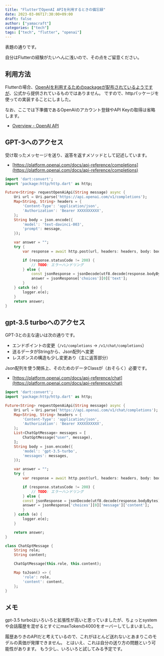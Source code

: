 ```yaml
---
title: "FlutterでOpenAI APIを利用するときの備忘録"
date: 2023-03-06T17:30:00+09:00
draft: false
author: ["yamacraft"]
categories: ["tech"]
tags: ["tech", "flutter", "openai"]
---
```


表題の通りです。

自分はFlutterの経験がたいへんに浅いので、その点をご留意ください。

## 利用方法

Flutterの場合、[OpenAIを利用するためのpackageが配布されているようですが](https://pub.dev/packages/openai_client)、公式から提供されているものではありません。
ですので、httpパッケージを使っての実装することにしました。

なお、ここでは下準備であるOpenAIのアカウント登録やAPI Keyの取得は省略します。

* [Overview \- OpenAI API](https://platform.openai.com/overview)

## GPT-3へのアクセス

受け取ったメッセージを送り、返答を返すメソッドとして記述しています。

* [https://platform.openai.com/docs/api-reference/completions](https://platform.openai.com/docs/api-reference/completions)

```dart
import 'dart:convert';
import 'package:http/http.dart' as http;

Future<String> requestOpenAiApi(String message) async {
    Uri url = Uri.parse('https://api.openai.com/v1/completions');
    Map<String, String> headers = {
        'Content-Type': 'application/json',
        'Authorization': 'Bearer XXXXXXXXXX',
    };
    String body = json.encode({
        'model': 'text-davinci-003',
        'prompt': message,
    });

    var answer = "";
    try {
        var response = await http.post(url, headers: headers, body: body);

        if (response.statusCode != 200) {
            // TODO: エラーハンドリング
        } else {
            const jsonResponse = jsonDecode(utf8.decode(response.bodyBytes));
            answer = jsonResponse['choices'][0]['text'];
        }
    } catch (e) {
        logger.e(e);
    }
    return answer;
}
```

## gpt-3.5 turboへのアクセス

GPT-3との主な違いは次の通りです。

* エンドポイントの変更（`/v1/completions` -> `/v1/chat/completions`）
* 送るデータがStringから、Json配列へ変更
* レスポンスの構造も少し変更あり（主に返答部分）

Json配列を使う関係上、そのためのデータClassが（おそらく）必要です。

* [https://platform.openai.com/docs/api-reference/chat](https://platform.openai.com/docs/api-reference/chat)

```dart
import 'dart:convert';
import 'package:http/http.dart' as http;

Future<String> requestOpenAiApi(String message) async {
    Uri url = Uri.parse('https://api.openai.com/v1/chat/completions');
    Map<String, String> headers = {
        'Content-Type': 'application/json',
        'Authorization': 'Bearer XXXXXXXXXX',
    };
    List<ChatGptMessage> messages = [
        ChatGptMessage("user", message),
    ];
    String body = json.encode({
        'model': 'gpt-3.5-turbo',
        'messages': messages,
    });

    var answer = "";
    try {
        var response = await http.post(url, headers: headers, body: body);

        if (response.statusCode != 200) {
            // TODO: エラーハンドリング
        } else {
        const jsonResponse = jsonDecode(utf8.decode(response.bodyBytes));
        answer = jsonResponse['choices'][0]['message']['content'];
        }
    } catch (e) {
        logger.e(e);
    }

    return answer;
}

class ChatGptMessage {
    String role;
    String content;

    ChatGptMessage(this.role, this.content);

    Map toJson() => {
        'role': role,
        'content': content,
    };
}
```

## メモ

gpt-3.5 turboはいろいろと拡張性が高いと思っていましたが、ちょっとsystemや会話履歴を混ぜるとすぐにmaxTokenの4000をオーバーしてしまいました。

履歴ありきのAPIだと考えているので、これがほとんど送れないとあまりこのモデルの真価が発揮できません。
とはいえ、これは自分の送り方の問題という可能性があります。
もう少し、いろいろと試してみる予定です。